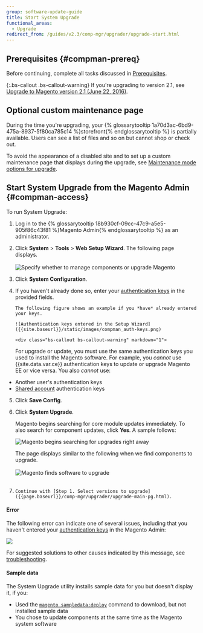 ```yaml
---
group: software-update-guide
title: Start System Upgrade
functional_areas:
  - Upgrade
redirect_from: /guides/v2.3/comp-mgr/upgrader/upgrade-start.html
---
```


## Prerequisites {#compman-prereq}

Before continuing, complete all tasks discussed in [Prerequisites]({{page.baseurl}}/system-update-upgrade/prerequisites.html).

{:.bs-callout .bs-callout-warning}
If you're upgrading to version 2.1, see [Upgrade to Magento version 2.1 (June 22, 2016)]({{site.baseurl}}/guides/v2.1/release-notes/tech_bull_21-upgrade.html).

## Optional custom maintenance page

During the time you're upgrading, your {% glossarytooltip 1a70d3ac-6bd9-475a-8937-5f80ca785c14 %}storefront{% endglossarytooltip %} is partially available. Users can see a list of files and so on but cannot shop or check out.

To avoid the appearance of a disabled site and to set up a custom maintenance page that displays during the upgrade, see [Maintenance mode options for upgrade]({{page.baseurl}}/system-update-upgrade/troubleshoot/maintenance-page.html).

## Start System Upgrade from the Magento Admin {#compman-access}

To run System Upgrade:

1. Log in to the {% glossarytooltip 18b930cf-09cc-47c9-a5e5-905f86c43f81 %}Magento Admin{% endglossarytooltip %} as an administrator.
2. Click **System** > **Tools** > **Web Setup Wizard**.
   The following page displays.<br><br>
   ![Specify whether to manage components or upgrade Magento]({{site.baseurl}}/static/images/cman_upgr_initial.png)
3. Click **System Configuration**.
4. If you haven't already done so, enter your [authentication keys]({{page.baseurl}}/install/getting-started/magento-authentication-keys.html) in the provided fields.

   ```
   The following figure shows an example if you *have* already entered your keys.

   ![Authentication keys entered in the Setup Wizard]({{site.baseurl}}/static/images/compman_auth-keys.png)

   <div class="bs-callout bs-callout-warning" markdown="1">
   ```

   For upgrade or update, you must use the same authentication keys you used to install the Magento software. For example, you _cannot_ use {{site.data.var.ce}} authentication keys to update or upgrade Magento EE or vice versa. You also _cannot_ use:

* Another user's authentication keys
* [Shared account](http://docs.magento.com/m2/ce/user_guide/magento/magento-account-share.html) authentication keys
  </div>

5. Click **Save Config**.
6. Click **System Upgrade**.

   Magento begins searching for core module updates immediately. To also search for component updates, click **Yes**. A sample follows:

   ![Magento begins searching for upgrades right away]({{site.baseurl}}/static/images/upgr_initial-pg.png)

   The page displays similar to the following when we find components to upgrade.<br><br>
   ![Magento finds software to upgrade]({{site.baseurl}}/static/images/upgr_stuff-2-upgrade.png)<br><br>

7. ```
   Continue with [Step 1. Select versions to upgrade]({{page.baseurl}}/comp-mgr/upgrader/upgrade-main-pg.html).
   ```

#### Error

The following error can indicate one of several issues, including that you haven't entered your [authentication keys]({{page.baseurl}}/system-update-upgrade/prerequisites/authentication-keys.html) in the Magento Admin:

![]({{site.baseurl}}/static/images/upgr-sorry.png)

For suggested solutions to other causes indicated by this message, see [troubleshooting]({{page.baseurl}}/system-update-upgrade/troubleshoot/sorry.html).

#### Sample data

The System Upgrade utility installs sample data for you but doesn't display it, if you:

* Used the [`magento sampledata:deploy`]({{page.baseurl}}/install/command-line/composer-sample-data.html) command to download, but not installed sample data
* You chose to update components at the same time as the Magento system software

